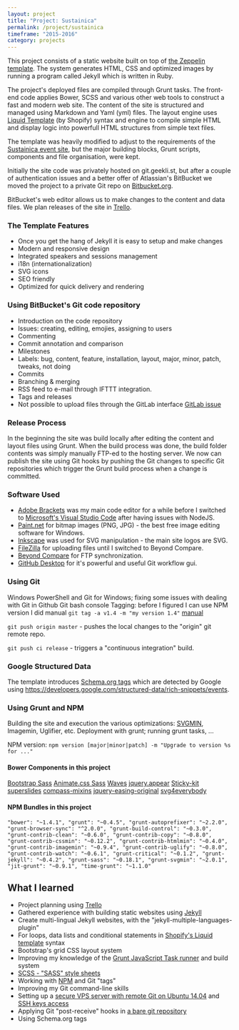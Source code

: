 ```yaml
---
layout: project
title: "Project: Sustainica"
permalink: /project/sustainica
timeframe: "2015-2016"
category: projects
---
```


This project consists of a static website built on top of [the Zeppelin template](https://github.com/gdg-x/zeppelin). The system generates HTML, CSS and optimized images by running a program called Jekyll which is written in Ruby.

The project's deployed files are compiled through Grunt tasks. The front-end code applies Bower, SCSS and various other web tools to construct a fast and modern web site. The content of the site is structured and managed using Markdown and Yaml (yml) files. The layout engine uses [Liquid Template](http://liquidmarkup.org/) (by Shopify) syntax and engine to compile simple HTML and display logic into powerfull HTML structures from simple text files.

The template was heavily modified to adjust to the requirements of the [Sustainica event site](http://www.sustainica.org), but the major building blocks, Grunt scripts, components and file organisation, were kept.

Initially the site code was privately hosted on git.geekli.st, but after a couple of authentication issues and a better offer of Atlassian's BitBucket we moved the project to a private Git repo on [Bitbucket.org](http://www.bitbucket.org).

BitBucket's web editor allows us to make changes to the content and data files. We plan releases of the site in [Trello](http://www.trello.com).

### The Template Features

- Once you get the hang of Jekyll it is easy to setup and make changes
- Modern and responsive design
- Integrated speakers and sessions management
- i18n (internationalization)
- SVG icons
- SEO friendly
- Optimized for quick delivery and rendering

### Using BitBucket's Git code repository

- Introduction on the code repository
- Issues: creating, editing, emojies, assigning to users
- Commenting
- Commit annotation and comparison
- Milestones
- Labels: bug, content, feature, installation, layout, major, minor, patch, tweaks, not doing
- Commits
- Branching & merging
- RSS feed to e-mail through IFTTT integration.
- Tags and releases
- Not possible to upload files through the GitLab interface [GitLab issue](http://feedback.gitlab.com/forums/176466-general/suggestions/5867835-allow-file-upload-to-repositories-from-the-web-int)

### Release Process

In the beginning the site was build locally after editing the content and layout files using Grunt. When the build process was done, the build folder contents was simply manually FTP-ed to the hosting server. We now can publish the site using Git hooks by pushing the Git changes to specific Git repositories which trigger the Grunt build process when a change is committed.

### Software Used

- [Adobe Brackets](http://brackets.io/) was my main code editor for a while before I switched to [Microsoft's Visual Studio Code](https://code.visualstudio.com/) after having issues with NodeJS.
- [Paint.net](http://www.getpaint.net/) for bitmap images (PNG, JPG) - the best free image editing software for Windows.
- [Inkscape](https://inkscape.org/en/) was used for SVG manipulation - the main site logos are SVG.
- [FileZilla](https://filezilla-project.org/) for uploading files until I switched to Beyond Compare.
- [Beyond Compare](http://www.scootersoftware.com/) for FTP synchronization.
- [GitHub Desktop](https://desktop.github.com/) for it's powerful and useful Git workflow gui.

### Using Git

Windows PowerShell and Git for Windows; fixing some issues with dealing with Git in Github Git bash console
Tagging: before I figured I can use NPM version I did manual ``git tag -a v1.4 -m "my version 1.4"`` [manual](https://git-scm.com/book/en/v2/Git-Basics-Tagging)

``git push origin master`` - pushes the local changes to the "origin" git remote repo.

``git push ci release`` - triggers a "continuous integration" build.

### Google Structured Data

The template introduces [Schema.org tags](http://schema.org/docs/gs.html) which are detected by Google using <https://developers.google.com/structured-data/rich-snippets/events>.

### Using Grunt and NPM

Building the site and execution the various optimizations: [SVGMIN](https://github.com/sindresorhus/grunt-svgmin), Imagemin, Uglifier, etc.
Deployment with grunt; running grunt tasks, ...

NPM version: ``npm version [major|minor|patch] -m "Upgrade to version %s for ..."``

#### Bower Components in this project

[Bootstrap Sass](https://github.com/twbs/bootstrap-sass)
[Animate.css Sass](https://github.com/tgdev/animate-sass)
[Waves](https://github.com/publicis-indonesia/Waves)
[jquery.appear](https://github.com/bas2k/jquery.appear)
[Sticky-kit](https://github.com/leafo/sticky-kit)
[superslides](https://github.com/nicinabox/superslides)
[compass-mixins](https://github.com/Igosuki/compass-mixins)
[jquery-easing-original](https://libraries.io/bower/jquery-easing-original)
[svg4everybody](https://github.com/jonathantneal/svg4everybody)

#### NPM Bundles in this project

``
"bower": "~1.4.1",
"grunt": "~0.4.5",
"grunt-autoprefixer": "~2.2.0",
"grunt-browser-sync": "^2.0.0",
"grunt-build-control": "~0.3.0",
"grunt-contrib-clean": "~0.6.0",
"grunt-contrib-copy": "~0.8.0",
"grunt-contrib-cssmin": "~0.12.2",
"grunt-contrib-htmlmin": "~0.4.0",
"grunt-contrib-imagemin": "~0.9.4",
"grunt-contrib-uglify": "~0.8.0",
"grunt-contrib-watch": "~0.6.1",
"grunt-critical": "~0.1.2",
"grunt-jekyll": "~0.4.2",
"grunt-sass": "~0.18.1",
"grunt-svgmin": "~2.0.1",
"jit-grunt": "~0.9.1",
 "time-grunt": "~1.1.0"
``

## What I learned

- Project planning using [Trello](https://trello.com/johanbove/recommend)
- Gathered experience with building static websites using [Jekyll](https://jekyllrb.com/)
- Create multi-lingual Jekyll websites, with the "jekyll-multiple-languages-plugin"
- For loops, data lists and conditional statements in [Shopify's Liquid template](https://github.com/Shopify/liquid/wiki/Liquid-for-Designers) syntax
- Bootstrap's grid CSS layout system
- Improving my knowledge of the [Grunt JavaScript Task runner](http://gruntjs.com/) and build system
- [SCSS - "SASS" style sheets](http://sass-lang.com/)
- Working with [NPM](https://docs.npmjs.com/cli/version) and Git "tags"
- Improving my Git command-line skills
- Setting up a [secure VPS server with remote Git on Ubuntu 14.04](https://www.digitalocean.com/community/tutorials/how-to-install-git-on-ubuntu-14-04) and [SSH keys access](https://confluence.atlassian.com/bitbucket/set-up-ssh-for-git-728138079.html)
- Applying Git "post-receive" hooks in [a bare git repository](https://www.digitalocean.com/community/tutorials/how-to-set-up-automatic-deployment-with-git-with-a-vps)
- Using Schema.org tags
